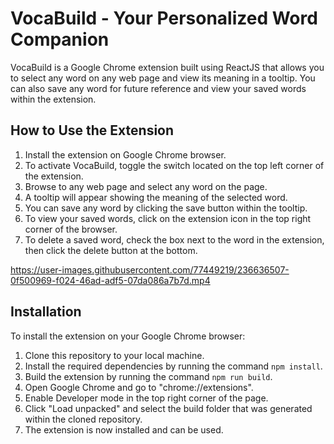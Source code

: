 # VocaBuild - Your Personalized Word Companion

VocaBuild is a Google Chrome extension built using ReactJS that allows you to select any word on any web page and view its meaning in a tooltip. You can also save any word for future reference and view your saved words within the extension.

## How to Use the Extension

1. Install the extension on Google Chrome browser.
2. To activate VocaBuild, toggle the switch located on the top left corner of the extension.
3. Browse to any web page and select any word on the page.
4. A tooltip will appear showing the meaning of the selected word.
5. You can save any word by clicking the save button within the tooltip.
6. To view your saved words, click on the extension icon in the top right corner of the browser.
7. To delete a saved word, check the box next to the word in the extension, then click the delete button at the bottom.

https://user-images.githubusercontent.com/77449219/236636507-0f500969-f024-46ad-adf5-07da086a7b7d.mp4

## Installation

To install the extension on your Google Chrome browser:

1. Clone this repository to your local machine.
2. Install the required dependencies by running the command `npm install`.
3. Build the extension by running the command `npm run build`.
4. Open Google Chrome and go to "chrome://extensions".
5. Enable Developer mode in the top right corner of the page.
6. Click "Load unpacked" and select the build folder that was generated within the cloned repository.
7. The extension is now installed and can be used.

